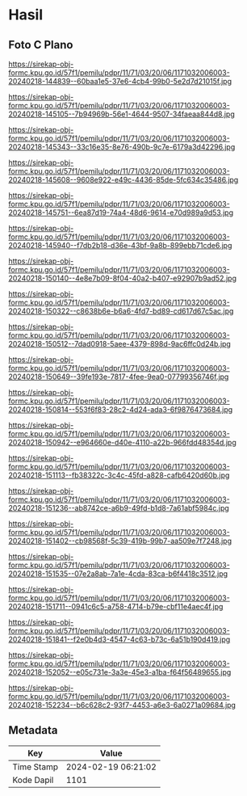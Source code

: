 # Hasil

## Foto C Plano

https://sirekap-obj-formc.kpu.go.id/57f1/pemilu/pdpr/11/71/03/20/06/1171032006003-20240218-144839--60baa1e5-37e6-4cb4-99b0-5e2d7d21015f.jpg

https://sirekap-obj-formc.kpu.go.id/57f1/pemilu/pdpr/11/71/03/20/06/1171032006003-20240218-145105--7b94969b-56e1-4644-9507-34faeaa844d8.jpg

https://sirekap-obj-formc.kpu.go.id/57f1/pemilu/pdpr/11/71/03/20/06/1171032006003-20240218-145343--33c16e35-8e76-490b-9c7e-6179a3d42296.jpg

https://sirekap-obj-formc.kpu.go.id/57f1/pemilu/pdpr/11/71/03/20/06/1171032006003-20240218-145608--9608e922-e49c-4436-85de-5fc634c35486.jpg

https://sirekap-obj-formc.kpu.go.id/57f1/pemilu/pdpr/11/71/03/20/06/1171032006003-20240218-145751--6ea87d19-74a4-48d6-9614-e70d989a9d53.jpg

https://sirekap-obj-formc.kpu.go.id/57f1/pemilu/pdpr/11/71/03/20/06/1171032006003-20240218-145940--f7db2b18-d36e-43bf-9a8b-899ebb71cde6.jpg

https://sirekap-obj-formc.kpu.go.id/57f1/pemilu/pdpr/11/71/03/20/06/1171032006003-20240218-150140--4e8e7b09-8f04-40a2-b407-e92907b9ad52.jpg

https://sirekap-obj-formc.kpu.go.id/57f1/pemilu/pdpr/11/71/03/20/06/1171032006003-20240218-150322--c8638b6e-b6a6-4fd7-bd89-cd617d67c5ac.jpg

https://sirekap-obj-formc.kpu.go.id/57f1/pemilu/pdpr/11/71/03/20/06/1171032006003-20240218-150512--7dad0918-5aee-4379-898d-9ac6ffc0d24b.jpg

https://sirekap-obj-formc.kpu.go.id/57f1/pemilu/pdpr/11/71/03/20/06/1171032006003-20240218-150649--39fe193e-7817-4fee-9ea0-07799356746f.jpg

https://sirekap-obj-formc.kpu.go.id/57f1/pemilu/pdpr/11/71/03/20/06/1171032006003-20240218-150814--553f6f83-28c2-4d24-ada3-6f9876473684.jpg

https://sirekap-obj-formc.kpu.go.id/57f1/pemilu/pdpr/11/71/03/20/06/1171032006003-20240218-150942--e964660e-d40e-4110-a22b-966fdd48354d.jpg

https://sirekap-obj-formc.kpu.go.id/57f1/pemilu/pdpr/11/71/03/20/06/1171032006003-20240218-151113--fb38322c-3c4c-45fd-a828-cafb6420d60b.jpg

https://sirekap-obj-formc.kpu.go.id/57f1/pemilu/pdpr/11/71/03/20/06/1171032006003-20240218-151236--ab8742ce-a6b9-49fd-b1d8-7a61abf5984c.jpg

https://sirekap-obj-formc.kpu.go.id/57f1/pemilu/pdpr/11/71/03/20/06/1171032006003-20240218-151402--cb98568f-5c39-419b-99b7-aa509e7f7248.jpg

https://sirekap-obj-formc.kpu.go.id/57f1/pemilu/pdpr/11/71/03/20/06/1171032006003-20240218-151535--07e2a8ab-7a1e-4cda-83ca-b6f4418c3512.jpg

https://sirekap-obj-formc.kpu.go.id/57f1/pemilu/pdpr/11/71/03/20/06/1171032006003-20240218-151711--0941c6c5-a758-4714-b79e-cbf11e4aec4f.jpg

https://sirekap-obj-formc.kpu.go.id/57f1/pemilu/pdpr/11/71/03/20/06/1171032006003-20240218-151841--f2e0b4d3-4547-4c63-b73c-6a51b190d419.jpg

https://sirekap-obj-formc.kpu.go.id/57f1/pemilu/pdpr/11/71/03/20/06/1171032006003-20240218-152052--e05c731e-3a3e-45e3-a1ba-f64f56489655.jpg

https://sirekap-obj-formc.kpu.go.id/57f1/pemilu/pdpr/11/71/03/20/06/1171032006003-20240218-152234--b6c628c2-93f7-4453-a6e3-6a0271a09684.jpg


## Metadata

| Key        | Value               |
| ---------- | ------------------- |
| Time Stamp | 2024-02-19 06:21:02 |
| Kode Dapil | 1101                |



